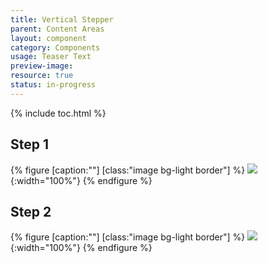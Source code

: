 ```yaml
---
title: Vertical Stepper
parent: Content Areas
layout: component
category: Components
usage: Teaser Text
preview-image:
resource: true
status: in-progress
---
```


{% include toc.html %}

## Step 1

{% figure [caption:""] [class:"image bg-light border"] %}
![]({{site.cdn_url}}/img/components/stepper-1.svg){:width="100%"}
{% endfigure %}

## Step 2

{% figure [caption:""] [class:"image bg-light border"] %}
![]({{site.cdn_url}}/img/components/stepper-2.svg){:width="100%"}
{% endfigure %}
